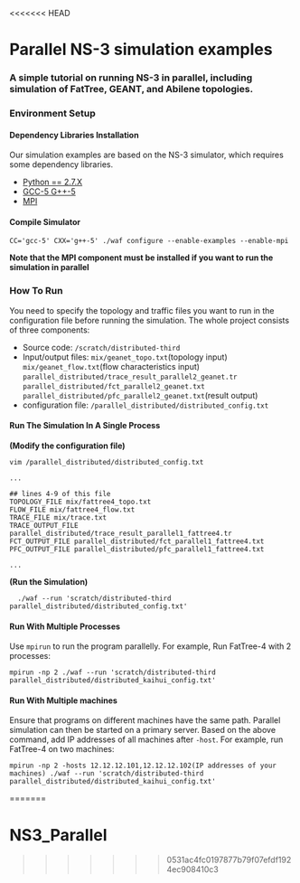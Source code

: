 <<<<<<< HEAD
# Parallel NS-3 simulation examples

### A simple tutorial on running NS-3 in parallel, including simulation of FatTree, GEANT, and Abilene topologies.

### Environment Setup
#### Dependency Libraries Installation
Our simulation examples are based on the NS-3 simulator, which requires some dependency libraries.

- [Python == 2.7.X](https://www.python.org/)
- [GCC-5 G++-5](https://gcc.gnu.org/)
- [MPI]()


#### Compile Simulator 
```
CC='gcc-5' CXX='g++-5' ./waf configure --enable-examples --enable-mpi
```

**Note that the MPI component must be installed if you want to run the simulation in parallel**

### How To Run
You need to specify the topology and traffic files you want to run in the configuration file before running the simulation. The whole project consists of three components:
- Source code: `/scratch/distributed-third`
- Input/output files: `mix/geanet_topo.txt`(topology input) `mix/geanet_flow.txt`(flow characteristics input) `parallel_distributed/trace_result_parallel2_geanet.tr` `parallel_distributed/fct_parallel2_geanet.txt` `parallel_distributed/pfc_parallel2_geanet.txt`(result output)
- configuration file: `/parallel_distributed/distributed_config.txt`

#### Run The Simulation In A Single Process
**(Modify the configuration file)**
```
vim /parallel_distributed/distributed_config.txt

...

## lines 4-9 of this file
TOPOLOGY_FILE mix/fattree4_topo.txt
FLOW_FILE mix/fattree4_flow.txt
TRACE_FILE mix/trace.txt
TRACE_OUTPUT_FILE parallel_distributed/trace_result_parallel1_fattree4.tr
FCT_OUTPUT_FILE parallel_distributed/fct_parallel1_fattree4.txt
PFC_OUTPUT_FILE parallel_distributed/pfc_parallel1_fattree4.txt

...

```
**(Run the Simulation)**
```
  ./waf --run 'scratch/distributed-third parallel_distributed/distributed_config.txt'
```


#### Run With Multiple Processes
Use `mpirun` to run the program parallelly. For example, Run FatTree-4 with 2 processes:
```
mpirun -np 2 ./waf --run 'scratch/distributed-third parallel_distributed/distributed_kaihui_config.txt'
```

#### Run With Multiple machines
Ensure that programs on different machines have the same path. Parallel simulation can then be started on a primary server. Based on the above command, add IP addresses of all machines after `-host`. For example, run FatTree-4 on two machines:
```
mpirun -np 2 -hosts 12.12.12.101,12.12.12.102(IP addresses of your machines) ./waf --run 'scratch/distributed-third parallel_distributed/distributed_kaihui_config.txt'
```

=======
# NS3_Parallel
>>>>>>> 0531ac4fc0197877b79f07efdf1924ec908410c3
